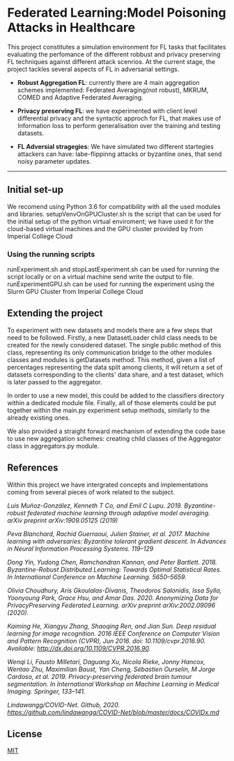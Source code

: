 # Federated Learning:Model Poisoning Attacks in Healthcare

This project constitutes a simulation environment for FL tasks that facilitates evaluating the perfomance of the different robbust and privacy preserving FL techniques against different attack scenrios.
At the current stage, the project tackles several aspects of FL in adversarial settings.

- **Robust Aggregation FL**: currently there are 4 main aggregation schemes implemented: Federated Averaging(not robust), MKRUM, COMED and Adaptive Federated Averaging.

- **Privacy preserving FL**: we have experimented with client level differential privacy and the syntactic approch for FL, that makes use of Information loss to perform generalisation over the training and testing datasets. 

- **FL Adversial stragegies**: We have simulated two different startegies attackers can have: labe-flippinng attacks or byzantine ones, that send noisy parameter updates.
---
## Initial set-up

We recomend using Python 3.6 for compatibility with all the used modules and libraries.
setupVenvOnGPUCluster.sh is the script that can be used for the initial setup of the python virtual enviroment; we have used it for the cloud-based virtual machines and the GPU cluster provided by from Imperial College Cloud

### Using the running scripts

runExperiment.sh and stopLastExperiment.sh can be used for running the script locally or on a virtual machine send write the output to file.
runExperimentGPU.sh can be used for running the experiment using the Slurm GPU Cluster from Imperial College Cloud

## Extending the project

To experiment with new datasets and models there are a few steps that need to be followed. 
Firstly, a new DatasetLoader child class needs to be created for the newly considered dataset. The single public method of this class, representing its only communication bridge to the other modules classes and modules is getDatasets method. This method, given a list of percentages representing the data split among clients, it will return a set of datasets corresponding to the clients' data share, and a test dataset, which is later passed to the aggregator. 

In order to use a new model, this could be added to the classifiers directory within a dedicated module file. Finally, all of those elements could be put together within the main.py experiment setup methods, similarly to the already existing ones.

We also provided a straight forward mechanism of extending the code base to use new aggregation schemes: creating child classes of the Aggregator class in aggregators.py module.

## References

Within this project we have intergrated concepts and implementations coming from several pieces of work related to the subject.  

*Luis Muñoz-González, Kenneth T Co, and Emil C Lupu. 2019. Byzantine-robust federated machine learning through adaptive model averaging. arXiv preprint arXiv:1909.05125 (2019)*

*Peva Blanchard, Rachid Guerraoui, Julien Stainer, et al. 2017. Machine learning with adversaries: Byzantine tolerant gradient descent. In Advances in Neural Information Processing Systems. 119–129*

*Dong Yin, Yudong Chen, Ramchandran Kannan, and Peter Bartlett. 2018. Byzantine-Robust Distributed Learning: Towards Optimal Statistical Rates. In International Conference on Machine Learning. 5650–5659.*

*Olivia Choudhury, Aris Gkoulalas-Divanis, Theodoros Salonidis, Issa Sylla, Yoonyoung Park, Grace Hsu, and Amar Das. 2020. Anonymizing Data for PrivacyPreserving Federated Learning. arXiv preprint arXiv:2002.09096 (2020).*

*Kaiming He, Xiangyu Zhang, Shaoqing Ren, and Jian Sun. Deep residual learning for image recognition. 2016 IEEE Conference on Computer Vision and Pattern Recognition (CVPR), Jun 2016. doi: 10.1109/cvpr.2016.90. Available: http://dx.doi.org/10.1109/CVPR.2016.90.*

*Wenqi Li, Fausto Milletarì, Daguang Xu, Nicola Rieke, Jonny Hancox, Wentao Zhu, Maximilian Baust, Yan Cheng, Sébastien Ourselin, M Jorge Cardoso, et al. 2019. Privacy-preserving federated brain tumour segmentation. In International Workshop on Machine Learning in Medical Imaging. Springer, 133–141.*

*Lindawangg/COVID-Net. Github, 2020. https://github.com/lindawangg/COVID-Net/blob/master/docs/COVIDx.md*

## License
[MIT](https://choosealicense.com/licenses/mit/)



